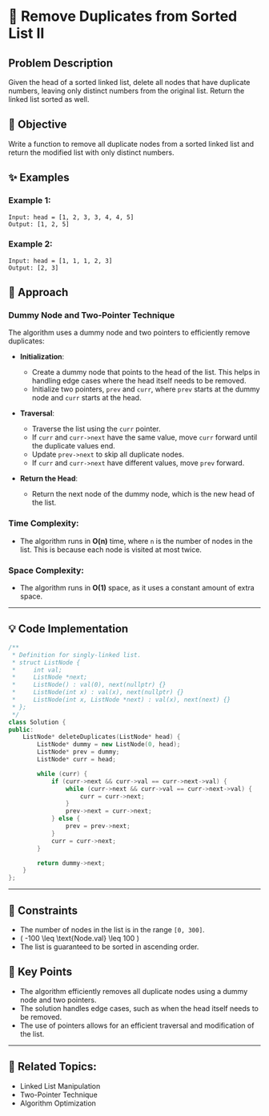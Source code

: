 # 🔗 **Remove Duplicates from Sorted List II**

## Problem Description

Given the head of a sorted linked list, delete all nodes that have duplicate numbers, leaving only distinct numbers from the original list. Return the linked list sorted as well.

## 🎯 **Objective**

Write a function to remove all duplicate nodes from a sorted linked list and return the modified list with only distinct numbers.

## ✨ **Examples**

### Example 1:
```plaintext
Input: head = [1, 2, 3, 3, 4, 4, 5]
Output: [1, 2, 5]
```

### Example 2:
```plaintext
Input: head = [1, 1, 1, 2, 3]
Output: [2, 3]
```

## 🚀 **Approach**

### **Dummy Node and Two-Pointer Technique**

The algorithm uses a dummy node and two pointers to efficiently remove duplicates:

- **Initialization**:
  - Create a dummy node that points to the head of the list. This helps in handling edge cases where the head itself needs to be removed.
  - Initialize two pointers, `prev` and `curr`, where `prev` starts at the dummy node and `curr` starts at the head.

- **Traversal**:
  - Traverse the list using the `curr` pointer.
  - If `curr` and `curr->next` have the same value, move `curr` forward until the duplicate values end.
  - Update `prev->next` to skip all duplicate nodes.
  - If `curr` and `curr->next` have different values, move `prev` forward.

- **Return the Head**:
  - Return the next node of the dummy node, which is the new head of the list.

### **Time Complexity**:
- The algorithm runs in **O(n)** time, where `n` is the number of nodes in the list. This is because each node is visited at most twice.

### **Space Complexity**:
- The algorithm runs in **O(1)** space, as it uses a constant amount of extra space.

---

## 💡 **Code Implementation**

```cpp
/**
 * Definition for singly-linked list.
 * struct ListNode {
 *     int val;
 *     ListNode *next;
 *     ListNode() : val(0), next(nullptr) {}
 *     ListNode(int x) : val(x), next(nullptr) {}
 *     ListNode(int x, ListNode *next) : val(x), next(next) {}
 * };
 */
class Solution {
public:
    ListNode* deleteDuplicates(ListNode* head) {
        ListNode* dummy = new ListNode(0, head);
        ListNode* prev = dummy;
        ListNode* curr = head;

        while (curr) {
            if (curr->next && curr->val == curr->next->val) {
                while (curr->next && curr->val == curr->next->val) {
                    curr = curr->next;
                }
                prev->next = curr->next;
            } else {
                prev = prev->next;
            }
            curr = curr->next;
        }

        return dummy->next;
    }
};
```

---

## 🔧 **Constraints**

- The number of nodes in the list is in the range `[0, 300]`.
- \( -100 \leq \text{Node.val} \leq 100 \)
- The list is guaranteed to be sorted in ascending order.

## 🌟 **Key Points**

- The algorithm efficiently removes all duplicate nodes using a dummy node and two pointers.
- The solution handles edge cases, such as when the head itself needs to be removed.
- The use of pointers allows for an efficient traversal and modification of the list.

---

## 🔗 **Related Topics**:
- Linked List Manipulation
- Two-Pointer Technique
- Algorithm Optimization